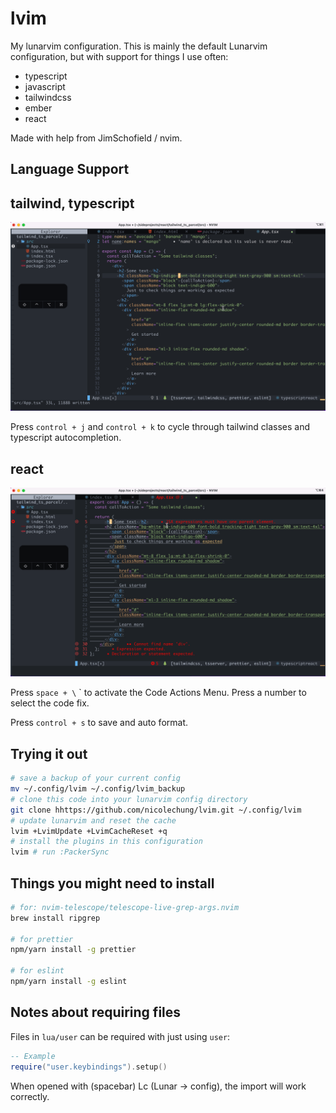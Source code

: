 # lvim

My lunarvim configuration. This is mainly the default Lunarvim configuration, but with support for things I use often:

- typescript
- javascript
- tailwindcss
- ember
- react

Made with help from JimSchofield / nvim.

## Language Support

## tailwind, typescript

<img src="images/react_demo.gif" alt="react demo" />

Press `control + j` and `control + k` to cycle through tailwind classes and typescript autocompletion.

## react

<img src="images/code_actions.gif" alt="code actions demo" />

Press `space + \` ` to activate the Code Actions Menu. Press a number to select the code fix.

Press `control + s` to save and auto format.

## Trying it out

```bash
# save a backup of your current config
mv ~/.config/lvim ~/.config/lvim_backup
# clone this code into your lunarvim config directory
git clone hhttps://github.com/nicolechung/lvim.git ~/.config/lvim
# update lunarvim and reset the cache
lvim +LvimUpdate +LvimCacheReset +q
# install the plugins in this configuration
lvim # run :PackerSync
```

## Things you might need to install

```bash
# for: nvim-telescope/telescope-live-grep-args.nvim
brew install ripgrep

# for prettier
npm/yarn install -g prettier

# for eslint
npm/yarn install -g eslint
```

## Notes about requiring files

Files in `lua/user` can be required with just using `user`:

```lua
-- Example
require("user.keybindings").setup()
```

When opened with <leader> (spacebar) Lc (Lunar -> config), the import will work correctly.

